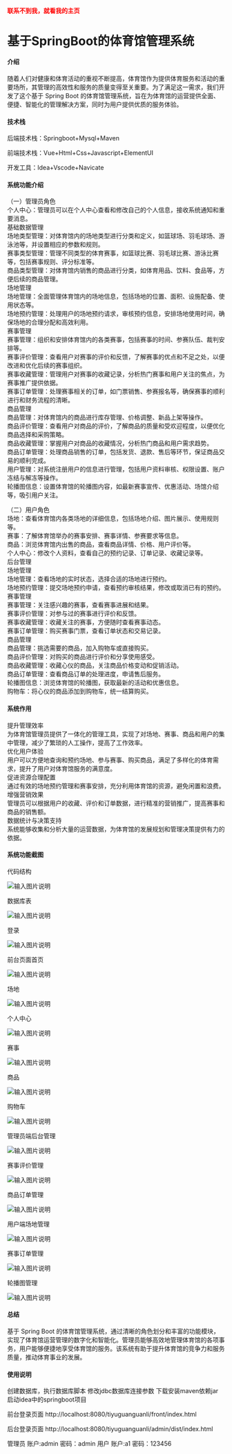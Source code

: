 

<h4 style='color:red'>联系不到我，就看我的主页 </h4> 
 

# 基于SpringBoot的体育馆管理系统

#### 介绍

随着人们对健康和体育活动的重视不断提高，体育馆作为提供体育服务和活动的重要场所，其管理的高效性和服务的质量变得至关重要。为了满足这一需求，我们开发了这个基于 Spring Boot 的体育馆管理系统，旨在为体育馆的运营提供全面、便捷、智能化的管理解决方案，同时为用户提供优质的服务体验。

#### 技术栈

后端技术栈：Springboot+Mysql+Maven

前端技术栈：Vue+Html+Css+Javascript+ElementUI

开发工具：Idea+Vscode+Navicate

#### 系统功能介绍

（一）管理员角色  
个人中心：管理员可以在个人中心查看和修改自己的个人信息，接收系统通知和重要消息。  
基础数据管理  
场地类型管理：对体育馆内的场地类型进行分类和定义，如篮球场、羽毛球场、游泳池等，并设置相应的参数和规则。  
赛事类型管理：管理不同类型的体育赛事，如篮球比赛、羽毛球比赛、游泳比赛等，包括赛事规则、评分标准等。  
商品类型管理：对体育馆内销售的商品进行分类，如体育用品、饮料、食品等，方便后续的商品管理。  
场地管理  
场地管理：全面管理体育馆内的场地信息，包括场地的位置、面积、设施配备、使用状态等。  
场地预约管理：处理用户的场地预约请求，审核预约信息，安排场地使用时间，确保场地的合理分配和高效利用。  
赛事管理  
赛事管理：组织和安排体育馆内的各类赛事，包括赛事的时间、参赛队伍、裁判安排等。  
赛事评价管理：查看用户对赛事的评价和反馈，了解赛事的优点和不足之处，以便改进和优化后续的赛事组织。  
赛事收藏管理：管理用户对赛事的收藏记录，分析热门赛事和用户关注的焦点，为赛事推广提供依据。  
赛事订单管理：处理赛事相关的订单，如门票销售、参赛报名等，确保赛事的顺利进行和财务流程的清晰。  
商品管理  
商品管理：对体育馆内的商品进行库存管理、价格调整、新品上架等操作。  
商品评价管理：查看用户对商品的评价，了解商品的质量和受欢迎程度，以便优化商品选择和采购策略。  
商品收藏管理：掌握用户对商品的收藏情况，分析热门商品和用户需求趋势。  
商品订单管理：处理商品销售的订单，包括发货、退款、售后等环节，保证商品交易的顺利完成。  
用户管理：对系统注册用户的信息进行管理，包括用户资料审核、权限设置、账户冻结与解冻等操作。  
轮播图信息：设置体育馆的轮播图内容，如最新赛事宣传、优惠活动、场馆介绍等，吸引用户关注。  

（二）用户角色  
场地：查看体育馆内各类场地的详细信息，包括场地介绍、图片展示、使用规则等。  
赛事：了解体育馆举办的赛事安排、赛事详情、参赛要求等信息。  
商品：浏览体育馆内出售的商品，查看商品详情、价格、用户评价等。  
个人中心：修改个人资料，查看自己的预约记录、订单记录、收藏记录等。  
后台管理  
场地管理  
场地管理：查看场地的实时状态，选择合适的场地进行预约。  
场地预约管理：提交场地预约申请，查看预约审核结果，修改或取消已有的预约。  
赛事管理  
赛事管理：关注感兴趣的赛事，查看赛事进展和结果。  
赛事评价管理：对参与过的赛事进行评价和反馈。  
赛事收藏管理：收藏关注的赛事，方便随时查看赛事动态。  
赛事订单管理：购买赛事门票，查看订单状态和交易记录。  
商品管理  
商品管理：挑选需要的商品，加入购物车或直接购买。  
商品评价管理：对购买的商品进行评价和分享使用感受。  
商品收藏管理：收藏心仪的商品，关注商品价格变动和促销活动。  
商品订单管理：查看商品订单的处理进度，申请售后服务。  
轮播图信息：浏览体育馆的轮播图，获取最新的活动和优惠信息。  
购物车：将心仪的商品添加到购物车，统一结算购买。  

#### 系统作用

提升管理效率  
为体育馆管理员提供了一体化的管理工具，实现了对场地、赛事、商品和用户的集中管理，减少了繁琐的人工操作，提高了工作效率。  
优化用户体验  
用户可以方便地查询和预约场地、参与赛事、购买商品，满足了多样化的体育需求，提升了用户对体育馆服务的满意度。  
促进资源合理配置  
通过有效的场地预约管理和赛事安排，充分利用体育馆的资源，避免闲置和浪费。  
增强营销效果  
管理员可以根据用户的收藏、评价和订单数据，进行精准的营销推广，提高赛事和商品的销售额。  
数据统计与决策支持  
系统能够收集和分析大量的运营数据，为体育馆的发展规划和管理决策提供有力的依据。  

#### 系统功能截图

代码结构

![输入图片说明](images/157a9939f56621b3599934b8b5d3785.png)

数据库表

![输入图片说明](images/aaefb011127f4f0ec7184119e588426.png)

登录

![输入图片说明](images/1c7a8a7465a00bce6badb13d7547e5f.png)

前台页面首页

![输入图片说明](images/a7d0b3c6246c34875f35190b0da9f94.png)

场地

![输入图片说明](images/a04f431146a5d1dc7e92a2e5079e464.png)

个人中心

![输入图片说明](images/3a08ee6564b283edec6c363de8daf16.png)

赛事

![输入图片说明](images/84244764bf44e3c9443975eb83fa56f.png)

商品

![输入图片说明](images/d94cf0df5b83b0446911cf36ed18ae1.png)

购物车

![输入图片说明](images/e17b7a24931ffafb86cebf56afb39ba.png)

管理员端后台管理

![输入图片说明](images/0e48df34c49438ae4d8dfe6acb4acb1.png)

赛事评价管理

![输入图片说明](images/578616fedca6761a8306f7eb8e2211f.png)

商品订单管理

![输入图片说明](images/e8a15c7680629e3798c0273481a0004.png)

用户端场地管理

![输入图片说明](images/39a22af42dee57a7dbe66dba1ab6d45.png)

赛事订单管理

![输入图片说明](images/22b22a511aaa7306e34d31e01664435.png)

轮播图管理

![输入图片说明](images/8f39f15405b47d60cb30bff0a21b38d.png)

#### 总结

基于 Spring Boot 的体育馆管理系统，通过清晰的角色划分和丰富的功能模块，实现了体育馆运营管理的数字化和智能化。管理员能够高效地管理体育馆的各项事务，用户能够便捷地享受体育馆的服务。该系统有助于提升体育馆的竞争力和服务质量，推动体育事业的发展。

#### 使用说明

创建数据库，执行数据库脚本 修改jdbc数据库连接参数 下载安装maven依赖jar 启动idea中的springboot项目

前台登录页面
http://localhost:8080/tiyuguanguanli/front/index.html

后台登录页面
http://localhost:8080/tiyuguanguanli/admin/dist/index.html

管理员			账户:admin 	密码：admin
用户				账户:a1 		密码：123456